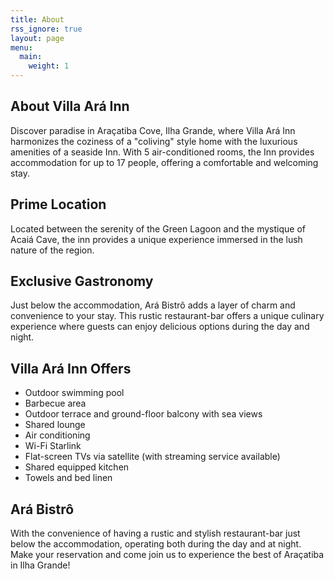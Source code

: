 ```yaml
---
title: About
rss_ignore: true
layout: page
menu:
  main:
    weight: 1
---
```

## About Villa Ará Inn
Discover paradise in Araçatiba Cove, Ilha Grande, where Villa Ará Inn harmonizes the coziness of a "coliving" style home with the luxurious amenities of a seaside Inn. With 5 air-conditioned rooms, the Inn provides accommodation for up to 17 people, offering a comfortable and welcoming stay.

## Prime Location
Located between the serenity of the Green Lagoon and the mystique of Acaiá Cave, the inn provides a unique experience immersed in the lush nature of the region.

## Exclusive Gastronomy
Just below the accommodation, Ará Bistrô adds a layer of charm and convenience to your stay. This rustic restaurant-bar offers a unique culinary experience where guests can enjoy delicious options during the day and night.

## Villa Ará Inn Offers
- Outdoor swimming pool
- Barbecue area
- Outdoor terrace and ground-floor balcony with sea views
- Shared lounge
- Air conditioning
- Wi-Fi Starlink
- Flat-screen TVs via satellite (with streaming service available)
- Shared equipped kitchen
- Towels and bed linen

## Ará Bistrô

With the convenience of having a rustic and stylish restaurant-bar just below the accommodation, operating both during the day and at night.
Make your reservation and come join us to experience the best of Araçatiba in Ilha Grande!